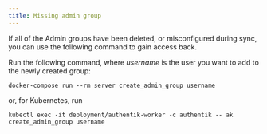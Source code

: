 ```yaml
---
title: Missing admin group
---
```


If all of the Admin groups have been deleted, or misconfigured during sync, you can use the following command to gain access back.

Run the following command, where *username* is the user you want to add to the newly created group:

```
docker-compose run --rm server create_admin_group username
```

or, for Kubernetes, run

```
kubectl exec -it deployment/authentik-worker -c authentik -- ak create_admin_group username
```
